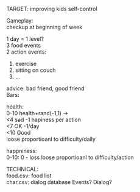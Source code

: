 TARGET:
improving kids self-control

Gameplay:  
checkup at beginning of week

1 day = 1 level?  
3 food events  
2 action events:
1. exercise
2. sitting on couch
3. ...  

advice: bad friend, good friend  
Bars:

health:  
0-10
health+rand(-1,1) ->   
<4 sad -1 hapiness per action  
<7 OK  -1/day  
<10 Good  
loose proportioanl to difficulty/daily

                   
happniness:  
0-10: 0 - loss
loose proportioanl to difficulty/action

TECHNICAL:  
food.csv: food list  
char.csv: dialog database
Events?
Dialog?
